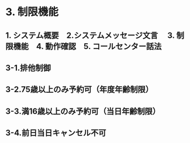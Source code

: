 # 3. 制限機能
## 1. システム概要　2.システムメッセージ文言 　3. 制限機能　4. 動作確認　5. コールセンター話法  
## 3-1.排他制御
## 3-2.75歳以上のみ予約可（年度年齢制限）
## 3-3.満16歳以上のみ予約可（当日年齢制限）
## 3-4.前日当日キャンセル不可